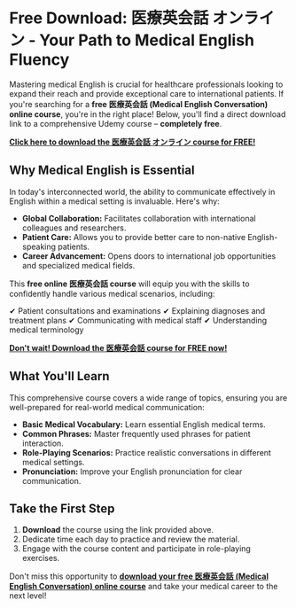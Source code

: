 # Free Download: 医療英会話 オンライン - Your Path to Medical English Fluency

Mastering medical English is crucial for healthcare professionals looking to expand their reach and provide exceptional care to international patients. If you're searching for a **free 医療英会話 (Medical English Conversation) online course**, you're in the right place! Below, you'll find a direct download link to a comprehensive Udemy course – **completely free**.

[**Click here to download the 医療英会話 オンライン course for FREE!**](https://udemywork.com/medical-eikaiwa-online)

## Why Medical English is Essential

In today's interconnected world, the ability to communicate effectively in English within a medical setting is invaluable. Here's why:

*   **Global Collaboration:** Facilitates collaboration with international colleagues and researchers.
*   **Patient Care:** Allows you to provide better care to non-native English-speaking patients.
*   **Career Advancement:** Opens doors to international job opportunities and specialized medical fields.

This **free online 医療英会話 course** will equip you with the skills to confidently handle various medical scenarios, including:

✔ Patient consultations and examinations
✔ Explaining diagnoses and treatment plans
✔ Communicating with medical staff
✔ Understanding medical terminology

[**Don't wait! Download the 医療英会話 course for FREE now!**](https://udemywork.com/medical-eikaiwa-online)

## What You'll Learn

This comprehensive course covers a wide range of topics, ensuring you are well-prepared for real-world medical communication:

*   **Basic Medical Vocabulary:** Learn essential English medical terms.
*   **Common Phrases:** Master frequently used phrases for patient interaction.
*   **Role-Playing Scenarios:** Practice realistic conversations in different medical settings.
*   **Pronunciation:** Improve your English pronunciation for clear communication.

## Take the First Step

1.  **Download** the course using the link provided above.
2.  Dedicate time each day to practice and review the material.
3.  Engage with the course content and participate in role-playing exercises.

Don't miss this opportunity to **[download your free 医療英会話 (Medical English Conversation) online course](https://udemywork.com/medical-eikaiwa-online)** and take your medical career to the next level!
